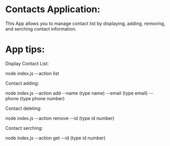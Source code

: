 # Contacts Application:

This App allows you to manage contact list by displaying, adding, removing, and serching contact information.

# App tips:

Display Contact List:

node index.js --action list

Contact adding:

node index.js --action add --name (type name) --email (type email) --phone (type phone number)

Contact deleting:

node index.js --action remove --id (type id number)

Contact serching:

node index.js --action get --id (type id number)
